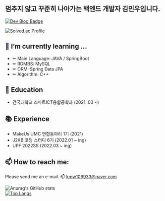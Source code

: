 
## 멈추지 않고 꾸준히 나아가는 백엔드 개발자 김민우입니다. 
[![Dev Blog Badge](http://img.shields.io/badge/-Dev_Blog-black?style=flat&logo=Vimeo&logoColor=white)](https://kminu.tistory.com/)


[![Solved.ac Profile](http://mazassumnida.wtf/api/v2/generate_badge?boj=kmw10693)](https://solved.ac/kmw10693/)<br/>
## 🌱 I’m currently learning ...

- ✏ Main Language: JAVA / SpringBoot
- ✏ RDMBS: MySQL
- ✏ ORM: Spring Data JPA
- ✏ Algorithm: C++ 

## 🏫 Education
  - 건국대학교 스마트ICT융합공학과 (2021. 03 ~)
  
## 📚 Experience
  - MakeUs UMC 연합동아리 1기 (2021)
  - J2KB 코딩 스터디 6기 (2022.01 ~ ing)
  - UPF 2022SS (2022.03 ~ ing)

## 📫  How to reach me:
  Please send me an e-mail.
  📫 kmw106933@naver.com

![Anurag's GitHub stats](https://github-readme-stats.vercel.app/api?username=kmw10693&show_icons=true&theme=default)<br/>
[![Top Langs](https://github-readme-stats.vercel.app/api/top-langs/?username=kmw10693&layout=compact)](https://github.com/anuraghazra/github-readme-stats)



<!--
**kmw10693/kmw10693** is a ✨ _special_ ✨ repository because its `README.md` (this file) appears on your GitHub profile.

Here are some ideas to get you started:

- 🔭 I’m currently working on ...
- 🌱 I’m currently learning ...
- 👯 I’m looking to collaborate on ...
- 🤔 I’m looking for help with ...
- 💬 Ask me about ...
- 📫 How to reach me: ...
- 😄 Pronouns: ...
- ⚡ Fun fact: ...
-->

